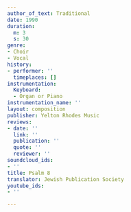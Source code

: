 ```yaml
---
author_of_text: Traditional
date: 1990
duration:
  m: 3
  s: 30
genre:
- Choir
- Vocal
history:
- performer: ''
  timeplaces: []
instrumentation:
  Keyboard:
  - Organ or Piano
instrumentation_name: ''
layout: composition
publisher: Yelton Rhodes Music
reviews:
- date: ''
  link: ''
  publication: ''
  quote: ''
  reviewer: ''
soundcloud_ids:
- ''
title: Psalm 8
translator: Jewish Publication Society
youtube_ids:
- ''

---
```

